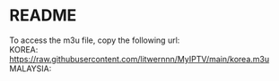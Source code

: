 # README
To access the m3u file, copy the following url: <br />
KOREA:    https://raw.githubusercontent.com/litwernnn/MyIPTV/main/korea.m3u <br />
MALAYSIA: 
